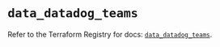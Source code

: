 # `data_datadog_teams`

Refer to the Terraform Registry for docs: [`data_datadog_teams`](https://registry.terraform.io/providers/datadog/datadog/3.72.0/docs/data-sources/teams).
